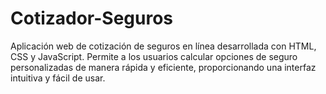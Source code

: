 # Cotizador-Seguros
Aplicación web de cotización de seguros en línea desarrollada con HTML, CSS y JavaScript. 
Permite a los usuarios calcular opciones de seguro personalizadas de manera rápida y eficiente, proporcionando una interfaz intuitiva y fácil de usar.
